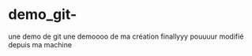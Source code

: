 # demo_git-
une demo de git
une demoooo de ma création finallyyy 
pouuuur 
modifié depuis ma machine 

